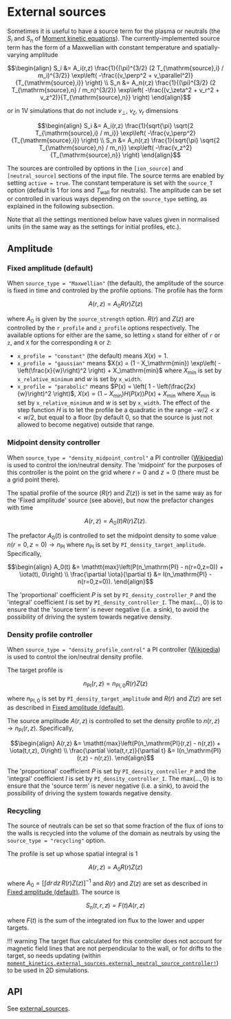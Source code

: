 External sources
================

Sometimes it is useful to have a source term for the plasma or neutrals (the
$S_i$ and $S_n$ of [Moment kinetic equations](@ref)). The currently-implemented
source term has the form of a Maxwellian with constant temperature and
spatially-varying amplitude
```math
\begin{align}
S_i &= A_i(r,z) \frac{1}{(\pi)^{3/2} (2 T_{\mathrm{source},i} / m_i)^{3/2}} \exp\left( -\frac{(v_\perp^2 + v_\parallel^2)}{T_{\mathrm{source},i}} \right) \\
S_n &= A_n(r,z) \frac{1}{(\pi)^{3/2} (2 T_{\mathrm{source},n} / m_n)^{3/2}} \exp\left( -\frac{(v_\zeta^2 + v_r^2 + v_z^2)}{T_{\mathrm{source},n}} \right)
\end{align}
```
or in 1V simulations that do not include $v_\perp$, $v_\zeta$, $v_r$ dimensions
```math
\begin{align}
S_i &= A_i(r,z) \frac{1}{sqrt{\pi} \sqrt{2 T_{\mathrm{source},i} / m_i}} \exp\left( -\frac{v_\perp^2}{T_{\mathrm{source},i}} \right) \\
S_n &= A_n(r,z) \frac{1}{sqrt{\pi} \sqrt{2 T_{\mathrm{source},n} / m_n}} \exp\left( -\frac{v_z^2}{T_{\mathrm{source},n}} \right)
\end{align}
```

The sources are controlled by options in the `[ion_source]` and
`[neutral_source]` sections of the input file. The source terms are enabled by
setting `active = true`. The constant temperature is set with the `source_T`
option (default is 1 for ions and $T_\mathrm{wall}$ for neutrals). The
amplitude can be set or controlled in various ways depending on the
`source_type` setting, as explained in the following subsection.

Note that all the settings mentioned below have values given in normalised
units (in the same way as the settings for initial profiles, etc.).

Amplitude
---------

### Fixed amplitude (default)

When `source_type = "Maxwellian"` (the default), the amplitude of the source is
fixed in time and controled by the profile options. The profile has the form
```math
A(r,z) = A_0 R(r) Z(z)
```
where $A_0$ is given by the `source_strength` option. $R(r)$ and $Z(z)$ are
controlled by the `r_profile` and `z_profile` options respectively. The
available options for either are the same, so letting `x` stand for either of
`r` or `z`, and `X` for the corresponding `R` or `Z`:
* `x_profile = "constant"` (the default) means $X(x)=1$.
* `x_profile = "gaussian"` means
    $X(x) = (1 - X_\mathrm{min}) \exp\left( -\left(\frac{x}{w}\right)^2 \right) + X_\mathrm{min}$
    where $X_\mathrm{min}$ is set by `x_relative_minimum` and $w$ is set by
    `x_width`.
* `x_profile = "parabolic"` means
    $P(x) = \left( 1 - \left(\frac{2x}{w}\right)^2 \right)$, 
    $X(x) = (1 - X_\mathrm{min}) H(P(x)) P(x) + X_\mathrm{min}$
    where $X_\mathrm{min}$ is set by `x_relative_minimum` and $w$ is set by
    `x_width`. The effect of the step function $H$ is to let the profile be a
    quadratic in the range $-w/2 < x < w/2$, but equal to a floor (by default
    0, so that the source is just not allowed to become negative) outside that
    range.

### Midpoint density controller

When `source_type = "density_midpoint_control"` a PI controller
([Wikipedia](https://en.wikipedia.org/wiki/Proportional%E2%80%93integral%E2%80%93derivative_controller))
is used to control the ion/neutral density. The 'midpoint' for the purposes of
this controller is the point on the grid where $r=0$ and $z=0$ (there must be a
grid point there).

The spatial profile of the source ($R(r)$ and $Z(z)$) is set in the same way as
for the 'Fixed amplitude' source (see above), but now the prefactor changes
with time
```math
A(r,z) = A_0(t) R(r) Z(z).
```
The prefactor $A_0(t)$ is controlled to set the midpoint density to some value
$n(r=0,z=0)\rightarrow n_\mathrm{PI}$ where $n_\mathrm{PI}$ is set by
`PI_density_target_amplitude`. Specifically,
```math
\begin{align}
  A_0(t) &= \mathtt{max}\left(P(n_\mathrm{PI} - n(r=0,z=0)) + \iota(t), 0\right) \\
  \frac{\partial \iota}{\partial t} &= I(n_\mathrm{PI} - n(r=0,z=0)).
\end{align}
```
The 'proportional' coefficient $P$ is set by `PI_density_controller_P` and the
'integral' coefficient $I$ is set by `PI_density_controller_I`. The
$\mathrm{max}(\ldots,0)$ is to ensure that the 'source term' is never negative
(i.e. a sink), to avoid the possibility of driving the system towards negative
density.

### Density profile controller

When `source_type = "density_profile_control"` a PI controller
([Wikipedia](https://en.wikipedia.org/wiki/Proportional%E2%80%93integral%E2%80%93derivative_controller))
is used to control the ion/neutral density profile.

The target profile is
```math
n_\mathrm{PI}(r,z) = n_{\mathrm{PI},0} R(r) Z(z)
```
where $n_{\mathrm{PI},0}$ is set by `PI_density_target_amplitude` and $R(r)$
and $Z(z)$ are set as described in [Fixed amplitude (default)](@ref).

The source amplitude $A(r,z)$ is controlled to set the density profile to
$n(r,z)\rightarrow n_\mathrm{PI}(r,z)$. Specifically,
```math
\begin{align}
  A(r,z) &= \mathtt{max}\left(P(n_\mathrm{PI}(r,z) - n(r,z)) + \iota(t,r,z), 0\right) \\
  \frac{\partial \iota(t,r,z)}{\partial t} &= I(n_\mathrm{PI}(r,z) - n(r,z)).
\end{align}
```
The 'proportional' coefficient $P$ is set by `PI_density_controller_P` and the
'integral' coefficient $I$ is set by `PI_density_controller_I`. The
$\mathrm{max}(\ldots,0)$ is to ensure that the 'source term' is never negative
(i.e. a sink), to avoid the possibility of driving the system towards negative
density.

### Recycling

The source of neutrals can be set so that some fraction of the flux of ions to
the walls is recycled into the volume of the domain as neutrals by using the
`source_type = "recycling"` option.

The profile is set up whose spatial integral is 1
```math
A(r,z) = A_0 R(r) Z(z)
```
where $A_0 = \left[\int dr\,dz\, R(r) Z(z)\right]^{-1}$ and $R(r)$ and $Z(z)$
are set as described in [Fixed amplitude (default)](@ref). The source is
```math
S_n(t,r,z) = F(t) A(r,z)
```
where $F(t)$ is the sum of the integrated ion flux to the lower and upper
targets.

!!! warning
    The target flux calculated for this controller does not account for
    magnetic field lines that are not perpendicular to the wall, or for drifts
    to the target, so needs updating (within
    [`moment_kinetics.external_sources.external_neutral_source_controller!`](@ref))
    to be used in 2D simulations.

API
---

See [external\_sources](@ref).
